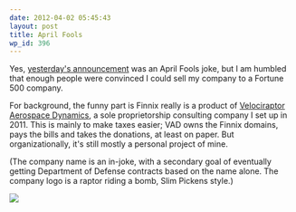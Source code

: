 ```yaml
---
date: 2012-04-02 05:45:43
layout: post
title: April Fools
wp_id: 396
---
```

Yes, [yesterday's announcement](http://blog.finnix.org/2012/03/31/boeing-acquires-finnix/) was an April Fools joke, but I am humbled that enough people were convinced I could sell my company to a Fortune 500 company.

For background, the funny part is Finnix really is a product of [Velociraptor Aerospace Dynamics](http://www.velociraptors.info/vad/ "Velociraptor Aerospace Dynamics"), a sole proprietorship consulting company I set up in 2011. This is mainly to make taxes easier; VAD owns the Finnix domains, pays the bills and takes the donations, at least on paper. But organizationally, it's still mostly a personal project of mine.

(The company name is an in-joke, with a secondary goal of eventually getting Department of Defense contracts based on the name alone. The company logo is a raptor riding a bomb, Slim Pickens style.)

[![](http://www.velociraptors.info/vad/vad_logo.gif)](http://www.velociraptors.info/vad/ "Velociraptor Aerospace Dynamics")
